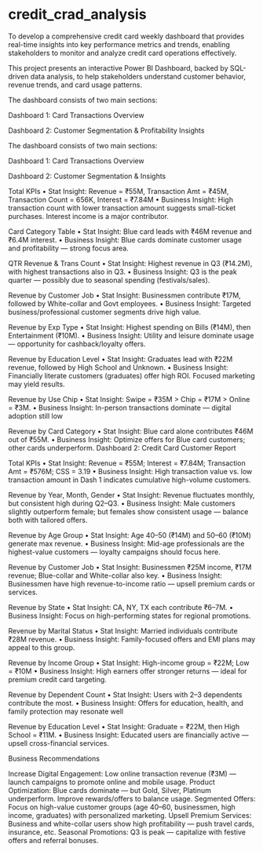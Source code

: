 # credit_crad_analysis
To develop a comprehensive credit card weekly dashboard that provides real-time insights into key performance metrics and trends, enabling stakeholders to monitor and analyze credit card operations effectively.

This project presents an interactive Power BI Dashboard, backed by SQL-driven data analysis, to help stakeholders understand customer behavior, revenue trends, and card usage patterns.

The dashboard consists of two main sections:

Dashboard 1: Card Transactions Overview

Dashboard 2: Customer Segmentation & Profitability Insights

The dashboard consists of two main sections:

Dashboard 1: Card Transactions Overview

Dashboard 2: Customer Segmentation & Insights

Total KPIs • Stat Insight: Revenue = ₹55M, Transaction Amt = ₹45M, Transaction Count = 656K, Interest = ₹7.84M • Business Insight: High transaction count with lower transaction amount suggests small-ticket purchases. Interest income is a major contributor.

Card Category Table • Stat Insight: Blue card leads with ₹46M revenue and ₹6.4M interest. • Business Insight: Blue cards dominate customer usage and profitability — strong focus area.

QTR Revenue & Trans Count • Stat Insight: Highest revenue in Q3 (₹14.2M), with highest transactions also in Q3. • Business Insight: Q3 is the peak quarter — possibly due to seasonal spending (festivals/sales).

Revenue by Customer Job • Stat Insight: Businessmen contribute ₹17M, followed by White-collar and Govt employees. • Business Insight: Targeted business/professional customer segments drive high value.

Revenue by Exp Type • Stat Insight: Highest spending on Bills (₹14M), then Entertainment (₹10M). • Business Insight: Utility and leisure dominate usage — opportunity for cashback/loyalty offers.

Revenue by Education Level • Stat Insight: Graduates lead with ₹22M revenue, followed by High School and Unknown. • Business Insight: Financially literate customers (graduates) offer high ROI. Focused marketing may yield results.

Revenue by Use Chip • Stat Insight: Swipe = ₹35M > Chip = ₹17M > Online = ₹3M. • Business Insight: In-person transactions dominate — digital adoption still low

Revenue by Card Category • Stat Insight: Blue card alone contributes ₹46M out of ₹55M. • Business Insight: Optimize offers for Blue card customers; other cards underperform. Dashboard 2: Credit Card Customer Report

Total KPIs • Stat Insight: Revenue = ₹55M; Interest = ₹7.84M; Transaction Amt = ₹576M; CSS = 3.19 • Business Insight: High transaction value vs. low transaction amount in Dash 1 indicates cumulative high-volume customers.

Revenue by Year, Month, Gender • Stat Insight: Revenue fluctuates monthly, but consistent high during Q2–Q3. • Business Insight: Male customers slightly outperform female; but females show consistent usage — balance both with tailored offers.

Revenue by Age Group • Stat Insight: Age 40–50 (₹14M) and 50–60 (₹10M) generate max revenue. • Business Insight: Mid-age professionals are the highest-value customers — loyalty campaigns should focus here.

Revenue by Customer Job • Stat Insight: Businessmen ₹25M income, ₹17M revenue; Blue-collar and White-collar also key. • Business Insight: Businessmen have high revenue-to-income ratio — upsell premium cards or services.

Revenue by State • Stat Insight: CA, NY, TX each contribute ₹6–7M. • Business Insight: Focus on high-performing states for regional promotions.

Revenue by Marital Status • Stat Insight: Married individuals contribute ₹28M revenue. • Business Insight: Family-focused offers and EMI plans may appeal to this group.

Revenue by Income Group • Stat Insight: High-income group = ₹22M; Low = ₹10M • Business Insight: High earners offer stronger returns — ideal for premium credit card targeting.

Revenue by Dependent Count • Stat Insight: Users with 2–3 dependents contribute the most. • Business Insight: Offers for education, health, and family protection may resonate well

Revenue by Education Level • Stat Insight: Graduate = ₹22M, then High School = ₹11M. • Business Insight: Educated users are financially active — upsell cross-financial services.

Business Recommendations

Increase Digital Engagement: Low online transaction revenue (₹3M) — launch campaigns to promote online and mobile usage.
Product Optimization: Blue cards dominate — but Gold, Silver, Platinum underperform. Improve rewards/offers to balance usage.
Segmented Offers: Focus on high-value customer groups (age 40–60, businessmen, high income, graduates) with personalized marketing.
Upsell Premium Services: Business and white-collar users show high profitability — push travel cards, insurance, etc.
Seasonal Promotions: Q3 is peak — capitalize with festive offers and referral bonuses.
